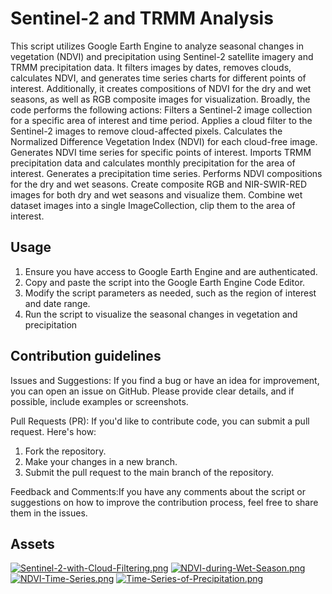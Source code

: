 # Sentinel-2 and TRMM Analysis
This script utilizes Google Earth Engine to analyze seasonal changes in vegetation (NDVI) and precipitation using Sentinel-2 satellite imagery and TRMM precipitation data. It filters images by dates, removes clouds, calculates NDVI, and generates time series charts for different points of interest. Additionally, it creates compositions of NDVI for the dry and wet seasons, as well as RGB composite images for visualization.
Broadly, the code performs the following actions:
Filters a Sentinel-2 image collection for a specific area of interest and time period. 
Applies a cloud filter to the Sentinel-2 images to remove cloud-affected pixels. 
Calculates the Normalized Difference Vegetation Index (NDVI) for each cloud-free image. 
Generates NDVI time series for specific points of interest. 
Imports TRMM precipitation data and calculates monthly precipitation for the area of interest. 
Generates a precipitation time series. 
Performs NDVI compositions for the dry and wet seasons. 
Create composite RGB and NIR-SWIR-RED images for both dry and wet seasons and visualize them. 
Combine wet dataset images into a single ImageCollection, clip them to the area of interest. 

## Usage
1. Ensure you have access to Google Earth Engine and are authenticated.
2. Copy and paste the script into the Google Earth Engine Code Editor.
3. Modify the script parameters as needed, such as the region of interest and date range.
4. Run the script to visualize the seasonal changes in vegetation and precipitation

## Contribution guidelines

Issues and Suggestions: If you find a bug or have an idea for improvement, you can open an issue on GitHub. Please provide clear details, and if possible, include examples or screenshots.

Pull Requests (PR): If you'd like to contribute code, you can submit a pull request. Here's how:
1. Fork the repository.
2. Make your changes in a new branch.
3. Submit the pull request to the main branch of the repository.

Feedback and Comments:If you have any comments about the script or suggestions on how to improve the contribution process, feel free to share them in the issues.

## Assets
[![Sentinel-2-with-Cloud-Filtering.png](https://i.postimg.cc/bw0c99n1/Sentinel-2-with-Cloud-Filtering.png)](https://postimg.cc/NK0zgTp0)
[![NDVI-during-Wet-Season.png](https://i.postimg.cc/XNhbjJ3B/NDVI-during-Wet-Season.png)](https://postimg.cc/Yj1V8tvt)
[![NDVI-Time-Series.png](https://i.postimg.cc/NfHw5cfJ/NDVI-Time-Series.png)](https://postimg.cc/MvqLFgBV)
[![Time-Series-of-Precipitation.png](https://i.postimg.cc/g2bbhTxY/Time-Series-of-Precipitation.png)](https://postimg.cc/LnDWKvk7)
